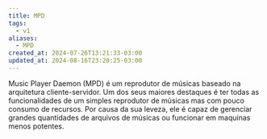```yaml
---
title: MPD
tags:
  - v1
aliases:
  - MPD
created_at: 2024-07-26T13:21:33-03:00
updated_at: 2024-08-16T23:20:25-03:00
---
```

 Music Player Daemon (MPD) é um reprodutor de músicas baseado na arquitetura cliente-servidor. Um dos seus maiores destaques é ter todas as funcionalidades de um simples reprodutor de músicas mas com pouco consumo de recursos. Por causa da sua leveza, ele é capaz de gerenciar grandes quantidades de arquivos de músicas ou funcionar em maquinas menos potentes.
